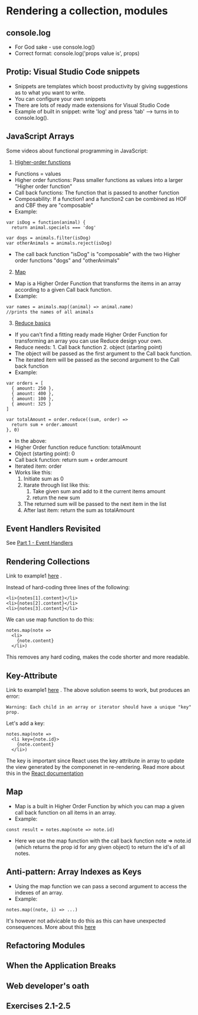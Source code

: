 # Rendering a collection, modules

## console.log
- For God sake - use console.log()
- Correct format: console.log('props value is', props)

## Protip: Visual Studio Code snippets
- Snippets are templates which boost productivity by giving suggestions as to what you want to write.
- You can configure your own snippets
- There are lots of ready made extensions for Visual Studio Code
- Example of built in snippet: write 'log' and press 'tab' --> turns in to console.log(). 

## JavaScript Arrays
Some videos about functional programming in JavaScript:
1. [Higher-order functions](https://www.youtube.com/watch?v=BMUiFMZr7vk&list=PL0zVEGEvSaeEd9hlmCXrk5yUyqUag-n84)
  - Functions = values
  - Higher order functions: Pass smaller functions as values into a larger "Higher order function"
  - Call back functions: The function that is passed to another function
  - Composability: If a function1 and a function2 can be combined as HOF and CBF they are "composable"
  - Example:
```
var isDog = function(animal) {
  return animal.speciels === 'dog'

var dogs = animals.filter(isDog)
var otherAnimals = animals.reject(isDog)
```
  - The call back function "isDog" is "composable" with the two Higher order functions "dogs" and "otherAnimals"

2. [Map](https://www.youtube.com/watch?v=bCqtb-Z5YGQ&list=PL0zVEGEvSaeEd9hlmCXrk5yUyqUag-n84&index=2)
  - Map is a Higher Order Function that transforms the items in an array according to a given Call back function.
  - Example:
```
var names = animals.map((animal) => animal.name)
//prints the names of all animals
```

3. [Reduce basics](https://www.youtube.com/watch?v=Wl98eZpkp-c&t=31s)
  - If you can't find a fitting ready made Higher Order Function for transforming an array you can use Reduce design your own.
  - Reduce needs: 1. Call back function 2. object (starting point)
  - The object will be passed as the first argument to the Call back function.
  - The iterated item will be passed as the second argument to the Call back function
  - Example:
```
var orders = [
  { amount: 250 },
  { amount: 400 },
  { amount: 100 },
  { amount: 325 }
]

var totalAmount = order.reduce((sum, order) =>
  return sum + order.amount
}, 0)
```
  - In the above:
  - Higher Order function reduce function: totalAmount
  - Object (starting point): 0
  - Call back function: return sum + order.amount
  - Iterated item: order
  - Works like this:
      1. Initiate sum as 0
      2. Itarate through list like this:
           1. Take given sum and add to it the current items amount
           2. return the new sum
      3. The returned sum will be passed to the next item in the list
      4. After last item: return the sum as totalAmount

## Event Handlers Revisited
See [Part 1 - Event Handlers](https://github.com/Catrovitch/Full-Stack-Open-Notes/blob/main/Part-1/Component-state-event-handlers.md)

## Rendering Collections
Link to example1 [here](./Examples/example1) .

Instead of hard-coding three lines of the following: 
```
<li>{notes[1].content}</li>
<li>{notes[2].content}</li>
<li>{notes[3].content}</li>
```

We can use map function to do this:
```
notes.map(note =>
  <li>
    {note.content}
  </li>)
```
This removes any hard coding, makes the code shorter and more readable.

## Key-Attribute
Link to example1 [here](./Examples/example1) . The above solution seems to work, but produces an error:
```
Warning: Each child in an array or iterator should have a unique "key" prop.
```
Let's add a key:
```
notes.map(note =>
  <li key={note.id}>
    {note.content}
  </li>)
```
The key is important since React uses the key attribute in array to update the view generated by the componenet in re-rendering. Read more about this in the [React documentation](https://react.dev/learn/preserving-and-resetting-state#option-2-resetting-state-with-a-key)

## Map
- Map is a built in Higher Order Function by which you can map a given call back function on all items in an array.
- Example:
```
const result = notes.map(note => note.id)
```
- Here we use the map function with the call back function note => note.id (which returns the prop id for any given object) to return the id's of all notes.

## Anti-pattern: Array Indexes as Keys
- Using the map function we can pass a second argument to access the indexes of an array.
- Example:
```
notes.map((note, i) => ...)
```
It's however not advicable to do this as this can have unexpected consequences. More about this [here](https://robinpokorny.medium.com/index-as-a-key-is-an-anti-pattern-e0349aece318)

## Refactoring Modules

## When the Application Breaks

## Web developer's oath

## Exercises 2.1-2.5
